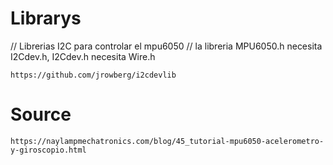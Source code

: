 
# Librarys

// Librerias I2C para controlar el mpu6050
// la libreria MPU6050.h necesita I2Cdev.h, I2Cdev.h necesita Wire.h

    https://github.com/jrowberg/i2cdevlib

# Source

    https://naylampmechatronics.com/blog/45_tutorial-mpu6050-acelerometro-y-giroscopio.html